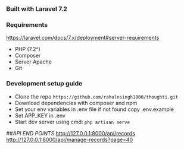 

### Built with Laravel 7.2

###  Requirements
https://laravel.com/docs/7.x/deployment#server-requirements

- PHP (7.2^)
- Composer
- Server Apache
- Git



### Development setup guide
- Clone the repo
  ```https://github.com/rahulnsingh1000/thoughti.git```
- Download dependencies with composer and npm
- Set your env variables in .env file if not found copy .env.example
- Set APP_KEY in .env
- Start dev server using cmd: ```php artisan serve```



##*API END POINTS*
http://127.0.0.1:8000/api/records
http://127.0.0.1:8000/api/manage-records?page=40
